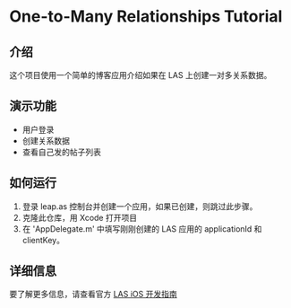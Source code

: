 # One-to-Many Relationships Tutorial

## 介绍

这个项目使用一个简单的博客应用介绍如果在 LAS 上创建一对多关系数据。

## 演示功能

- 用户登录
- 创建关系数据
- 查看自己发的帖子列表

## 如何运行

1. 登录 leap.as 控制台并创建一个应用，如果已创建，则跳过此步骤。
2. 克隆此仓库，用 Xcode 打开项目
3. 在 'AppDelegate.m' 中填写刚刚创建的 LAS 应用的 applicationId 和 clientKey。

## 详细信息

要了解更多信息，请查看官方 [LAS iOS 开发指南](https://leap.as/docs/cloudData/ios.html)

